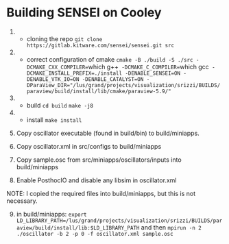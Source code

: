 # Building SENSEI on Cooley
1. * cloning the repo
`git clone https://gitlab.kitware.com/sensei/sensei.git src`

2. * correct configuration of cmake
  `cmake -B ./build -S ./src -DCMAKE_CXX_COMPILER=`which g++` -DCMAKE_C_COMPILER=`which gcc` -DCMAKE_INSTALL_PREFIX=./install -DENABLE_SENSEI=ON -DENABLE_VTK_IO=ON -DENABLE_CATALYST=ON -DParaView_DIR="/lus/grand/projects/visualization/srizzi/BUILDS/paraview/build/install/lib/cmake/paraview-5.9/"`

3. * build
`cd build`
`make -j8`

4. * install
`make install`
5. Copy oscillator executable (found in build/bin) to build/miniapps.

6. Copy oscillator.xml in src/configs to build/miniapps

7. Copy sample.osc from src/miniapps/oscillators/inputs into build/miniapps

8. Enable PosthocIO and disable any libsim in oscillator.xml 

NOTE: I copied the required files into build/miniapps, but this is not necessary.

9. in build/miniapps: `export LD_LIBRARY_PATH=/lus/grand/projects/visualization/srizzi/BUILDS/paraview/build/install/lib:$LD_LIBRARY_PATH` and then `mpirun -n 2 ./oscillator -b 2 -p 0 -f oscillator.xml sample.osc` 
